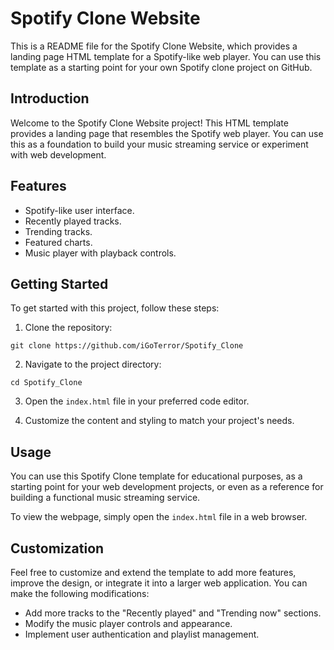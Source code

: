# Spotify Clone Website

This is a README file for the Spotify Clone Website, which provides a landing page HTML template for a Spotify-like web player. You can use this template as a starting point for your own Spotify clone project on GitHub.


## Introduction

Welcome to the Spotify Clone Website project! This HTML template provides a landing page that resembles the Spotify web player. You can use this as a foundation to build your music streaming service or experiment with web development.


## Features

- Spotify-like user interface.
- Recently played tracks.
- Trending tracks.
- Featured charts.
- Music player with playback controls.

## Getting Started

To get started with this project, follow these steps:

1. Clone the repository:

```shell
git clone https://github.com/iGoTerror/Spotify_Clone
```

2. Navigate to the project directory:

```shell
cd Spotify_Clone
```

3. Open the `index.html` file in your preferred code editor.

4. Customize the content and styling to match your project's needs.

## Usage

You can use this Spotify Clone template for educational purposes, as a starting point for your web development projects, or even as a reference for building a functional music streaming service.

To view the webpage, simply open the `index.html` file in a web browser.

## Customization

Feel free to customize and extend the template to add more features, improve the design, or integrate it into a larger web application. You can make the following modifications:

- Add more tracks to the "Recently played" and "Trending now" sections.
- Modify the music player controls and appearance.
- Implement user authentication and playlist management.

